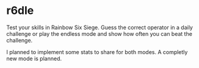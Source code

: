 # r6dle
Test your skills in Rainbow Six Siege. 
Guess the correct operator in a daily challenge or play the endless mode and show how often you can beat the challenge.

I planned to implement some stats to share for both modes. 
A completly new mode is planned.

